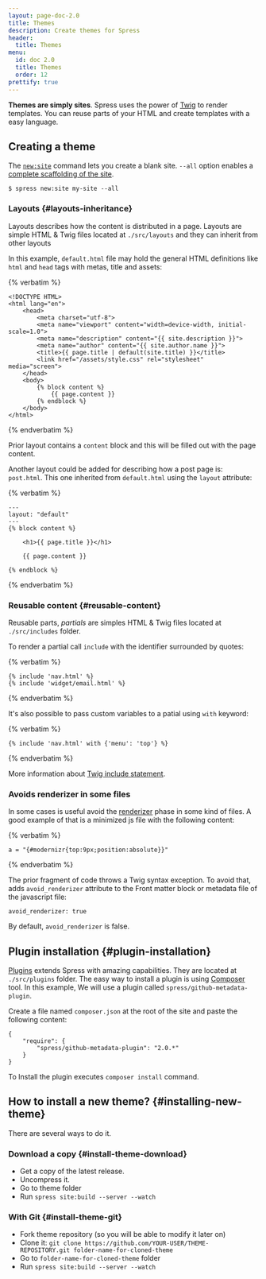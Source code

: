 ```yaml
---
layout: page-doc-2.0
title: Themes
description: Create themes for Spress
header:
  title: Themes
menu:
  id: doc 2.0
  title: Themes
  order: 12
prettify: true
---
```

**Themes are simply sites**. Spress uses the power of [Twig](http://twig.sensiolabs.org)
to render templates. You can reuse parts of your HTML and create templates with a easy language.

## Creating a theme

The [`new:site`](/docs/2.0/how-it-works/#new-site-command) command lets you create a blank site.
`--all` option enables a [complete scaffolding of the site](/docs/2.0/how-it-works/#site-structure).

```
$ spress new:site my-site --all
```

### Layouts {#layouts-inheritance}

Layouts describes how the content is distributed in a page. Layouts are simple HTML & Twig
files located at `./src/layouts` and they can inherit from other layouts

In this example, `default.html` file may hold the general HTML definitions like `html` and `head` 
tags with metas, title and assets:

{% verbatim %}
```
<!DOCTYPE HTML>
<html lang="en">
    <head>
        <meta charset="utf-8">
        <meta name="viewport" content="width=device-width, initial-scale=1.0">
        <meta name="description" content="{{ site.description }}">
        <meta name="author" content="{{ site.author.name }}">
        <title>{{ page.title | default(site.title) }}</title>
        <link href="/assets/style.css" rel="stylesheet" media="screen">
    </head>
    <body>
        {% block content %}
            {{ page.content }}
        {% endblock %}
    </body>
</html>
```
{% endverbatim %}

Prior layout contains a `content` block and this will be filled out with the page content.

Another layout could be added for describing how a post page is: `post.html`. This one inherited 
from `default.html` using the `layout` attribute:

{% verbatim %}
```
---
layout: "default"
---
{% block content %}

    <h1>{{ page.title }}</h1>

    {{ page.content }}
    
{% endblock %}
```
{% endverbatim %}

### Reusable content {#reusable-content}

Reusable parts, *partials* are simples HTML & Twig files located at `./src/includes` folder.

To render a partial call `include` with the identifier surrounded by quotes:

{% verbatim %}
```
{% include 'nav.html' %}
{% include 'widget/email.html' %}
```
{% endverbatim %}

It's also possible to pass custom variables to a patial using `with` keyword:

{% verbatim %}
```
{% include 'nav.html' with {'menu': 'top'} %}
```
{% endverbatim %}

More information about [Twig include statement](http://twig.sensiolabs.org/doc/tags/include.html).

### Avoids renderizer in some files

In some cases is useful avoid the [renderizer](/docs/2.0/developers/renderizer) phase in some kind of files.
A good example of that is a minimized js file with the following content:

{% verbatim %}
```
a = "{#modernizr{top:9px;position:absolute}}"
```
{% endverbatim %}

The prior fragment of code throws a Twig syntax exception. To avoid that, adds `avoid_renderizer` attribute
to the Front matter block or metadata file of the javascript file:

```
avoid_renderizer: true
```

By default, `avoid_renderizer` is false.

## Plugin installation {#plugin-installation}

[Plugins](/add-ons) extends Spress with amazing capabilities. They are located at `./src/plugins` folder.
The easy way to install a plugin is using [Composer](https://getcomposer.org/) tool. In this example,
We will use a plugin called `spress/github-metadata-plugin`.

Create a file named `composer.json` at the root of the site and paste the following content:

```
{
    "require": {
        "spress/github-metadata-plugin": "2.0.*"
    }
}
```
To Install the plugin executes `composer install` command.

## How to install a new theme? {#installing-new-theme}

There are several ways to do it.

### Download a copy {#install-theme-download}

* Get a copy of the latest release.
* Uncompress it.
* Go to theme folder
* Run `spress site:build --server --watch`

### With Git {#install-theme-git}

* Fork theme repository (so you will be able to modify it later on)
* Clone it: `git clone https://github.com/YOUR-USER/THEME-REPOSITORY.git folder-name-for-cloned-theme`
* Go to `folder-name-for-cloned-theme` folder
* Run `spress site:build --server --watch`
